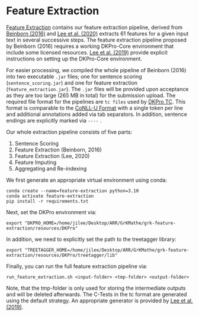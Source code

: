 # Feature Extraction

[Feature Extraction](#features) contains our feature extraction pipeline, derived from [Beinborn (2016)](https://tuprints.ulb.tu-darmstadt.de/5647/) and [Lee et al. (2020)](https://aclanthology.org/2020.acl-main.390/) extracts 61 features for a given input text in several successive steps. The feature extraction pipeline proposed by Beinborn (2016) requires a working DKPro-Core environment that include some licensed resources. [Lee et al. (2019)](https://github.com/UKPLab/acl2019-ctest-difficulty-manipulation/tree/master/code#setting-up-the-resources) provide explicit instructions on setting up the DKPro-Core environment. 

For easier processing, we compiled the whole pipeline of Beinborn (2016) into two executable `.jar` files; one for sentence scoring (`sentence_scoring.jar`) and one for feature extraction (`feature_extraction.jar`). The `.jar` files will be provided upon acceptance as they are too large (265 MB in total) for the submission upload. The required file format for the pipelines are `tc files` used by [DKPro TC](https://dkpro.github.io/dkpro-tc/). This format is comparable to the [CoNLL-U Format](https://universaldependencies.org/format.html) with a single token per line and additional annotations added via tab separators. In addition, sentence endings are explicitly marked via `----` . 

Our whole extraction pipeline consists of five parts:

1. Sentence Scoring
2. Feature Extraction (Beinborn, 2016)
3. Feature Extraction (Lee, 2020)
4. Feature Imputing
5. Aggregating and Re-indexing

We first generate an appropriate virtual environment using conda:

    conda create --name=feature-extraction python=3.10
    conda activate feature-extraction
    pip install -r requirements.txt

Next, set the DKPro environment via:

    export "DKPRO_HOME=/home/jilee/Desktop/ARR/GrKMathe/grk-feature-extraction/resources/DKPro"

In addition, we need to explicitly set the path to the treetagger library:

    export "TREETAGGER_HOME=/home/jilee/Desktop/ARR/GrKMathe/grk-feature-extraction/resources/DKPro/treetagger/lib"

Finally, you can run the full feature extraction pipeline via:

    run_feature_extraction.sh <input-folder> <tmp-folder> <output-folder>

Note, that the tmp-folder is only used for storing the intermediate outputs and will be deleted afterwards. The C-Tests in the tc format are generated using the default strategy. An appropriate generator is provided by [Lee et al. (2019)](https://github.com/UKPLab/acl2019-ctest-difficulty-manipulation/tree/master/code#setting-up-the-resources).